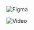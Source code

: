 ![Figma](https://www.figma.com/file/cdAZF1XbqLSo0iMOvPEpKH/Untitled?type=design&node-id=0-1&mode=design&t=4qzI7ihWpixb4rIe-0)

![Video](https://www.youtube.com/shorts/cqrUSzwM6Gk)